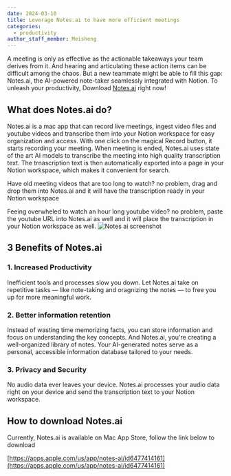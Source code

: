 ```yaml
---
date: 2024-03-10
title: Leverage Notes.ai to have more efficient meetings
categories:
  - productivity
author_staff_member: Meisheng
---
```

A meeting is only as effective as the actionable takeaways your team derives from it. And hearing and articulating these action items can be difficult among the chaos. 
But a new teammate might be able to fill this gap: Notes.ai, the AI-powered note-taker seamlessly integrated with Notion. 
To unleash your productivity, Download [Notes.ai](https://apps.apple.com/us/app/notes-ai/id6477414161) right now! 

## What does Notes.ai do?
Notes.ai is a mac app that can record live meetings, ingest video files and youtube videos and transcribe them into your Notion workspace for easy organization and access. With one click on the magical Record button, it starts recording your meeting. When meeting is ended, Notes.ai uses state of the art AI models to transcribe the meeting into high quality transcription text.
The trnascription text is then automatically exported into a page in your Notion workspace, which makes it convenient for search.

Have old meeting videos that are too long to watch? no problem, drag and drop them into Notes.ai and it will have the transcription ready in your Notion workspace

Feeing overwheled to watch an hour long youtube video? no problem, paste the youtube URL into Notes.ai as well and it will place the transcription in your Notion workspace as well.
![Notes ai screenshot](https://github.com/szhou42/notesai/assets/12554767/b062612d-70bb-49a4-96e2-71cd78865749)

## 3 Benefits of Notes.ai

### 1. Increased Productivity
Inefficient tools and processes slow you down. Let Notes.ai take on repetitive tasks — like note-taking and oragnizing the notes — to free you up for more meaningful work. 

### 2. Better information retention
Instead of wasting time memorizing facts, you can store information and focus on understanding the key concepts. And Notes.ai, you're creating a well-organized library of notes. Your AI-generated notes serve as a personal, accessible information database tailored to your needs.

### 3. Privacy and Security
No audio data ever leaves your device. Notes.ai processes your audio data right on your device and send the transcription text to your Notion workspace.

## How to download Notes.ai
Currently, Notes.ai is available on Mac App Store, follow the link below to download

[https://apps.apple.com/us/app/notes-ai/id6477414161](https://apps.apple.com/us/app/notes-ai/id6477414161)

